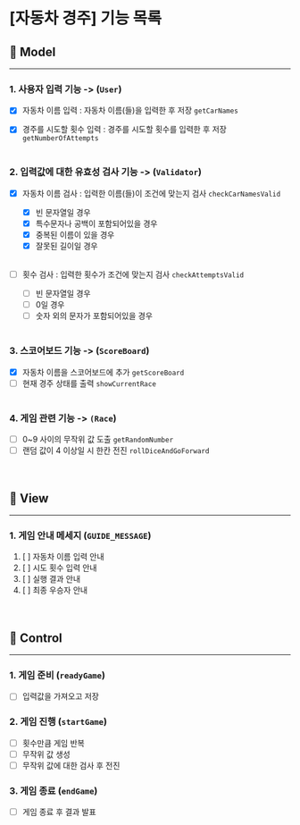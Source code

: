 # [자동차 경주] 기능 목록

## 🔵 Model

---

### 1. 사용자 입력 기능 -> (`User`)

- [x] 자동차 이름 입력 : 자동차 이름(들)을 입력한 후 저장 `getCarNames`

- [x] 경주를 시도할 횟수 입력 : 경주를 시도할 횟수를 입력한 후 저장 `getNumberOfAttempts`<br /><br />

### 2. 입력값에 대한 유효성 검사 기능 -> (`Validator`)

- [x] 자동차 이름 검사 : 입력한 이름(들)이 조건에 맞는지 검사 `checkCarNamesValid`

  - [x] 빈 문자열일 경우
  - [x] 특수문자나 공백이 포함되어있을 경우
  - [x] 중복된 이름이 있을 경우
  - [x] 잘못된 길이일 경우<br /><br />

- [ ] 횟수 검사 : 입력한 횟수가 조건에 맞는지 검사 `checkAttemptsValid`
  - [ ] 빈 문자열일 경우
  - [ ] 0일 경우
  - [ ] 숫자 외의 문자가 포함되어있을 경우<br /><br />

### 3. 스코어보드 기능 -> (`ScoreBoard`)

- [x] 자동차 이름을 스코어보드에 추가 `getScoreBoard`
- [ ] 현재 경주 상태를 출력 `showCurrentRace`<br /><br />

### 4. 게임 관련 기능 -> `(Race`)

- [ ] 0~9 사이의 무작위 값 도출 `getRandomNumber`
- [ ] 랜덤 값이 4 이상일 시 한칸 전진 `rollDiceAndGoForward`<br /><br /><br />

## 🔵 View

---

### 1. 게임 안내 메세지 (`GUIDE_MESSAGE`)

1. [ ] 자동차 이름 입력 안내
2. [ ] 시도 횟수 입력 안내
3. [ ] 실행 결과 안내
4. [ ] 최종 우승자 안내<br /><br /><br />

## 🔵 Control

---

### 1. 게임 준비 (`readyGame`)

- [ ] 입력값을 가져오고 저장<br />

### 2. 게임 진행 (`startGame`)

- [ ] 횟수만큼 게임 반복
- [ ] 무작위 값 생성
- [ ] 무작위 값에 대한 검사 후 전진<br />

### 3. 게임 종료 (`endGame`)

- [ ] 게임 종료 후 결과 발표<br /><br /><br />
